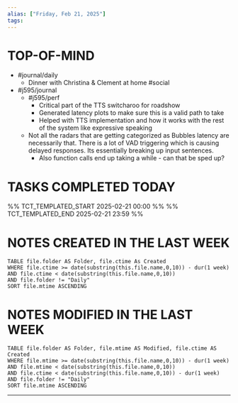 ```yaml
---
alias: ["Friday, Feb 21, 2025"]
tags: 
---
```

# TOP-OF-MIND
- #journal/daily 
	- Dinner with Christina & Clement at home #social 
- #j595/journal 
	- #j595/perf 
		- Critical part of the TTS switcharoo for roadshow
		- Generated latency plots to make sure this is a valid path to take
		- Helped with TTS implementation and how it works with the rest of the system like expressive speaking
	- Not all the radars that are getting categorized as Bubbles latency are necessarily that. There is a lot of VAD triggering which is causing delayed responses. Its essentially breaking up input sentences.
		- Also function calls end up taking a while - can that be sped up?

# TASKS COMPLETED TODAY
%% TCT_TEMPLATED_START 2025-02-21 00:00 %%
%% TCT_TEMPLATED_END 2025-02-21 23:59 %%



# NOTES CREATED IN THE LAST WEEK
``` dataview
TABLE file.folder AS Folder, file.ctime As Created
WHERE file.ctime >= date(substring(this.file.name,0,10)) - dur(1 week) 
AND file.ctime < date(substring(this.file.name,0,10)) 
AND file.folder != "Daily"
SORT file.mtime ASCENDING
```

# NOTES MODIFIED IN THE LAST WEEK
``` dataview
TABLE file.folder AS Folder, file.mtime AS Modified, file.ctime AS Created
WHERE file.mtime >= date(substring(this.file.name,0,10)) - dur(1 week)
AND file.mtime < date(substring(this.file.name,0,10))
AND file.ctime < date(substring(this.file.name,0,10)) - dur(1 week)
AND file.folder != "Daily"
SORT file.mtime ASCENDING
```
---
